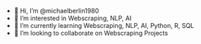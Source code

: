- 👋 Hi, I’m @michaelberlin1980
- 👀 I’m interested in Webscraping, NLP, AI
- 🌱 I’m currently learning Webscraping, NLP, AI, Python, R, SQL
- 💞️ I’m looking to collaborate on Webscraping Projects

<!---
michaelberlin1980/michaelberlin1980 is a ✨ special ✨ repository because its `README.md` (this file) appears on your GitHub profile.
You can click the Preview link to take a look at your changes.
--->
